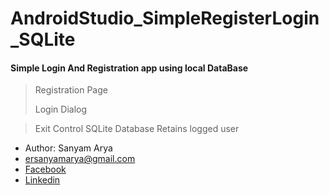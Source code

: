 # AndroidStudio_SimpleRegisterLogin_SQLite
#### Simple Login And Registration app using local DataBase

>Registration Page
>
>Login Dialog

>Exit Control
>SQLite Database
>Retains logged user

* Author: Sanyam Arya
* ersanyamarya@gmail.com
* [Facebook](https://www.facebook.com/er.sanyam.arya)
* [Linkedin](https://www.linkedin.com/in/sanyam-arya-077ab638/)

